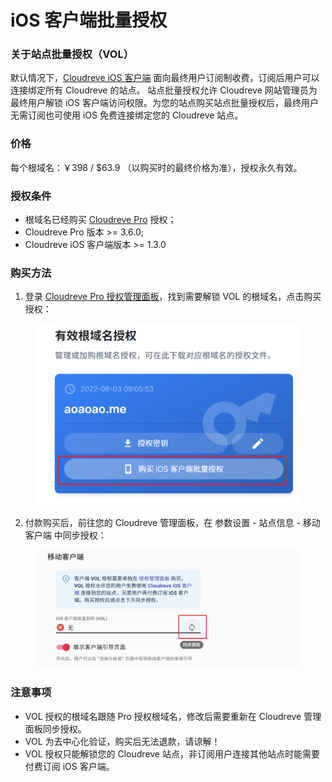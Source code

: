# iOS 客户端批量授权

### 关于站点批量授权（VOL）

默认情况下，[Cloudreve iOS 客户端](https://cloudreve.org/ios) 面向最终用户订阅制收费，订阅后用户可以连接绑定所有 Cloudreve 的站点。 站点批量授权允许 Cloudreve 网站管理员为最终用户解锁 iOS 客户端访问权限。为您的站点购买站点批量授权后，最终用户无需订阅也可使用 iOS 免费连接绑定您的 Cloudreve 站点。

### 价格

每个根域名：￥398 / $63.9 （以购买时的最终价格为准），授权永久有效。

### 授权条件

* 根域名已经购买 [Cloudreve Pro](https://cloudreve.org/pro) 授权；
* Cloudreve Pro 版本 >= 3.6.0;
* Cloudreve iOS 客户端版本 >= 1.3.0

### 购买方法

1. 登录 [Cloudreve Pro 授权管理面板](https://cloudreve.org/login)，找到需要解锁 VOL 的根域名，点击购买授权：

<figure><img src="../../.gitbook/assets/1671010630-778154-snipaste-2022-12-14-16-15-04.png" alt=""><figcaption></figcaption></figure>

2. 付款购买后，前往您的 Cloudreve 管理面板，在 参数设置 - 站点信息 - 移动客户端 中同步授权：

<figure><img src="../../.gitbook/assets/1671011290-213143-snipaste-2022-12-14-17-47-40.png" alt=""><figcaption></figcaption></figure>

### 注意事项

* VOL 授权的根域名跟随 Pro 授权根域名，修改后需要重新在 Cloudreve 管理面板同步授权。
* VOL 为去中心化验证，购买后无法退款，请谅解！
* VOL 授权只能解锁您的 Cloudreve 站点，非订阅用户连接其他站点时能需要付费订阅 iOS 客户端。
